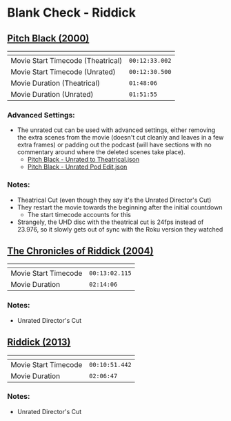 Blank Check - Riddick
===============
[Pitch Black (2000)](https://www.patreon.com/posts/pitch-black-54361691)
---------------
| <!-- -->             | <!-- -->                    |
|----------------------|-----------------------------|
| Movie Start Timecode (Theatrical) | `00:12:33.002` |
| Movie Start Timecode (Unrated)    | `00:12:30.500` |
| Movie Duration (Theatrical)       | `01:48:06`     |
| Movie Duration (Unrated)          | `01:51:55`     |

### Advanced Settings:
- The unrated cut can be used with advanced settings, either removing the extra scenes from the movie (doesn't cut cleanly and leaves in a few extra frames) or padding out the podcast (will have sections with no commentary around where the deleted scenes take place).
  - [Pitch Black - Unrated to Theatrical.json](Settings/Pitch%20Black%20-%20Unrated%20to%20Theatrical.json)
  - [Pitch Black - Unrated Pod Edit.json](Settings/Pitch%20Black%20-%20Unrated%20Pod%20Edit.json)
### Notes:
- Theatrical Cut (even though they say it's the Unrated Director's Cut)
- They restart the movie towards the beginning after the initial countdown
  - The start timecode accounts for this
- Strangely, the UHD disc with the theatrical cut is 24fps instead of 23.976, so it slowly gets out of sync with the Roku version they watched


[The Chronicles of Riddick (2004)](https://www.patreon.com/posts/chronicles-of-55157685)
---------------
| <!-- -->             | <!-- -->       |
|----------------------|----------------|
| Movie Start Timecode | `00:13:02.115` |
| Movie Duration       | `02:14:06`     |

### Notes:
- Unrated Director's Cut

[Riddick (2013)](https://www.patreon.com/posts/riddick-55607223)
---------------
| <!-- -->             | <!-- -->       |
|----------------------|----------------|
| Movie Start Timecode | `00:10:51.442` |
| Movie Duration       | `02:06:47`     |

### Notes:
- Unrated Director's Cut
